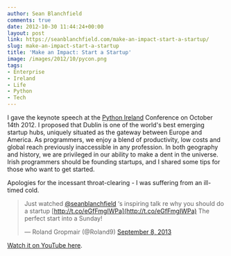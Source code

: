 ```yaml
---
author: Sean Blanchfield
comments: true
date: 2012-10-30 11:44:24+00:00
layout: post
link: https://seanblanchfield.com/make-an-impact-start-a-startup/
slug: make-an-impact-start-a-startup
title: 'Make an Impact: Start a Startup'
image: /images/2012/10/pycon.png
tags:
- Enterprise
- Ireland
- Life
- Python
- Tech
---
```


I gave the keynote speech at the [Python Ireland](http://python.ie/) Conference on October 14th 2012. I proposed that Dublin is one of the world's best emerging startup hubs, uniquely situated as the gateway between Europe and America. As programmers, we enjoy a blend of productivity, low costs and global reach previously inaccessible in any profession. In both geography and history, we are privileged in our ability to make a dent in the universe. Irish programmers should be founding startups, and I shared some tips for those who want to get started.

<!-- more -->

Apologies for the incessant throat-clearing - I was suffering from an ill-timed cold.

> Just watched [@seanblanchfield](https://twitter.com/seanblanchfield) ‘s inspiring talk re why you should do a startup [http://t.co/eGfFmgIWPa](http://t.co/eGfFmgIWPa) The perfect start into a Sunday!
> 
> — Roland Gropmair (@Roland9) [September 8, 2013](https://twitter.com/Roland9/statuses/376627901237837824)

[Watch it on YouTube here](https://www.youtube.com/watch?v=DpDWPgwpfCo).
